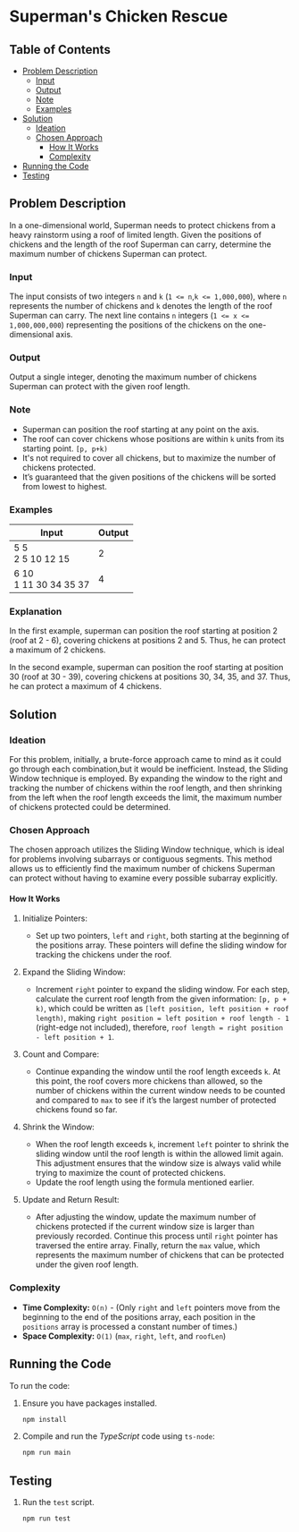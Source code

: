 # Superman's Chicken Rescue

## Table of Contents

- [Problem Description](#problem-description)
  - [Input](#input)
  - [Output](#output)
  - [Note](#note)
  - [Examples](#examples)
- [Solution](#solution)
  - [Ideation](#ideation)
  - [Chosen Approach](#chosen-approach)
    - [How It Works](#how-it-works)
    - [Complexity](#complexity)
- [Running the Code](#running-the-code)
- [Testing](#testing)

## Problem Description

In a one-dimensional world, Superman needs to protect chickens from a heavy rainstorm using a roof of limited length. Given the positions of chickens and the length of the roof Superman can carry, determine the maximum number of chickens Superman can protect.

### Input

The input consists of two integers `n` and `k` (`1 <= n`,`k <= 1,000,000`), where `n` represents the number of chickens and `k` denotes the length of the roof Superman can carry. The next line contains `n` integers (`1 <= x <= 1,000,000,000`) representing the positions of the chickens on the one-dimensional axis.

### Output

Output a single integer, denoting the maximum number of chickens Superman can protect with the given roof length.

### Note

- Superman can position the roof starting at any point on the axis.
- The roof can cover chickens whose positions are within `k` units from its starting point. `[p, p+k)`
- It's not required to cover all chickens, but to maximize the number of chickens protected.
- It’s guaranteed that the given positions of the chickens will be sorted from lowest to highest.

### Examples

| **Input**                | **Output** |
| ------------------------ | ---------- |
| 5 5<br>2 5 10 12 15      | 2          |
| 6 10<br>1 11 30 34 35 37 | 4          |

### Explanation

In the first example, superman can position the roof starting at position 2 (roof at 2 - 6), covering chickens at positions 2 and 5. Thus, he can protect a maximum of 2 chickens.

In the second example, superman can position the roof starting at position 30 (roof at 30 - 39), covering
chickens at positions 30, 34, 35, and 37. Thus, he can protect a maximum of 4 chickens.

## Solution

### Ideation

For this problem, initially, a brute-force approach came to mind as it could go through each combination,but it would be inefficient. Instead, the Sliding Window technique is employed. By expanding the window to the right and tracking the number of chickens within the roof length, and then shrinking from the left when the roof length exceeds the limit, the maximum number of chickens protected could be determined.

### Chosen Approach

The chosen approach utilizes the Sliding Window technique, which is ideal for problems involving subarrays or contiguous segments. This method allows us to efficiently find the maximum number of chickens Superman can protect without having to examine every possible subarray explicitly.

#### How It Works

1. Initialize Pointers:

   - Set up two pointers, `left` and `right`, both starting at the beginning of the positions array. These pointers will define the sliding window for tracking the chickens under the roof.

2. Expand the Sliding Window:

   - Increment `right` pointer to expand the sliding window. For each step, calculate the current roof length from the given information: `[p, p + k)`, which could be written as `[left position, left position + roof length)`, making `right position = left position + roof length - 1` (right-edge not included), therefore, `roof length = right position - left position + 1`.

3. Count and Compare:

   - Continue expanding the window until the roof length exceeds `k`. At this point, the roof covers more chickens than allowed, so the number of chickens within the current window needs to be counted and compared to `max` to see if it’s the largest number of protected chickens found so far.

4. Shrink the Window:

   - When the roof length exceeds `k`, increment `left` pointer to shrink the sliding window until the roof length is within the allowed limit again. This adjustment ensures that the window size is always valid while trying to maximize the count of protected chickens.
   - Update the roof length using the formula mentioned earlier.

5. Update and Return Result:

   - After adjusting the window, update the maximum number of chickens protected if the current window size is larger than previously recorded. Continue this process until `right` pointer has traversed the entire array. Finally, return the `max` value, which represents the maximum number of chickens that can be protected under the given roof length.

### Complexity

- **Time Complexity:** `O(n)` - (Only `right` and `left` pointers move from the beginning to the end of the positions array, each position in the `positions` array is processed a constant number of times.)
- **Space Complexity:** `O(1)` (`max`, `right`, `left`, and `roofLen`)

## Running the Code

To run the code:

1. Ensure you have packages installed.
   ```bash
   npm install
   ```
2. Compile and run the _TypeScript_ code using `ts-node`:
   ```bash
   npm run main
   ```

## Testing

1. Run the `test` script.
   ```bash
   npm run test
   ```
